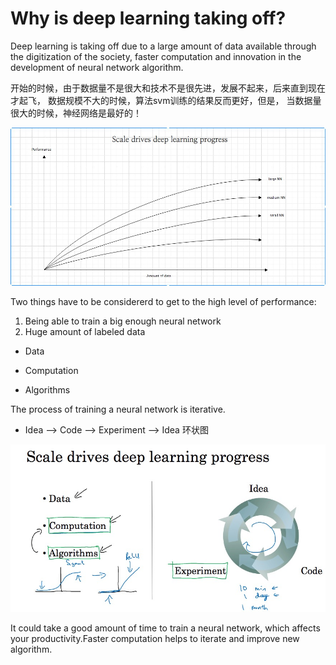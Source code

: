 # Why is deep learning taking off?

Deep learning is taking off due to a large amount of data available through the digitization of the society,
faster computation and innovation in the development of neural network algorithm.

开始的时候，由于数据量不是很大和技术不是很先进，发展不起来，后来直到现在才起飞， 数据规模不大的时候，算法svm训练的结果反而更好，但是，
当数据量很大的时候，神经网络是最好的！

![大规模深度学习进程](./image/Scale%20drives%20deep%20learning%20progress.jpg)

Two things have to be considererd to get to the high level of performance:

1. Being able to train a big enough neural network
2. Huge amount of labeled data

- Data

- Computation

- Algorithms

The process of training a neural network is iterative.

- Idea --> Code --> Experiment --> Idea 环状图

![深度学习进程](./image/deep%20learning%20progress.jpg)

It could take a good amount of time to train a neural network, which affects your productivity.Faster computation
helps to iterate and improve new algorithm.

